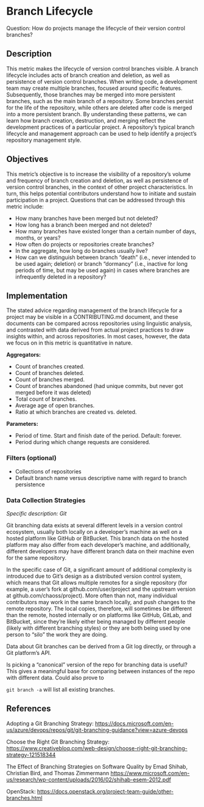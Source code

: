 # Branch Lifecycle

Question: How do projects manage the lifecycle of their version control branches?

## Description
This metric makes the lifecycle of version control branches visible. A branch lifecycle includes acts of branch creation and deletion, as well as persistence of version control branches. When writing code, a development team may create multiple branches, focused around specific features. Subsequently, those branches may be merged into more persistent branches, such as the main branch of a repository. Some branches persist for the life of the repository, while others are deleted after code is merged into a more persistent branch.  By understanding these patterns, we can learn how branch creation, destruction, and merging reflect the development practices of a particular project.  A repository’s typical branch lifecycle and management approach can be used to help identify a project’s repository management style.

## Objectives
This metric’s objective is to increase the visibility of a repository’s volume and frequency of branch creation and deletion, as well as persistence of version control branches, in the context of other project characteristics. In turn, this helps potential contributors understand how to initiate and sustain participation in a project. Questions that can be addressed through this metric include:
- How many branches have been merged but not deleted?
- How long has a branch been merged and not deleted?
- How many branches have existed longer than a certain number of days, months, or years?
- How often do projects or repositories create branches?
- In the aggregate, how long do branches usually live?
- How can we distinguish between branch “death” (i.e., never intended to be used again; deletion) or branch “dormancy” (i.e., inactive for long periods of time, but may be used again) in cases where branches are infrequently deleted in a repository?

## Implementation
The stated advice regarding management of the branch lifecycle  for a project may be visible in a CONTRIBUTING.md document, and these documents can be compared across repositories using linguistic analysis, and contrasted with data derived from actual project practices to draw insights within, and across repositories. In most cases, however, the data we focus on in this metric is quantitative in nature.

**Aggregators:**
- Count of branches created.
- Count of branches deleted.
- Count of branches merged.
- Count of branches abandoned (had unique commits, but never got merged before it was deleted)
- Total count of branches.
- Average age of open branches.
- Ratio at which branches are created vs. deleted.


**Parameters:**
- Period of time. Start and finish date of the period. Default: forever.
- Period during which change requests are considered.


### Filters (optional)
- Collections of repositories
- Default branch name versus descriptive name with regard to branch persistence

### Data Collection Strategies

*Specific description: Git*

Git branching data exists at several different levels in a version control ecosystem, usually both locally on a developer’s machine as well on a hosted platform like GitHub or BitBucket. This branch data on the hosted platform may also differ from each developer’s machine, and additionally, different developers may have different branch data on their machine even for the same repository.

In the specific case of Git, a significant amount of additional complexity is introduced due to Git’s design as a distributed version control system, which means that Git allows multiple remotes for a single repository (for example, a user’s fork at github.com/user/project and the upstream version at github.com/chaoss/project). More often than not, many individual contributors may work in the same branch locally, and push changes to the remote repository. The local copies, therefore, will sometimes be different than the remote, hosted internally or on platforms like GitHub, GitLab, and BitBucket, since they’re likely either being managed by different people (likely with different branching styles) or they are both being used by one person to “silo” the work they are doing.

Data about Git branches can be derived from a Git log directly, or through a Git platform’s API.

Is picking a “canonical” version of the repo for branching data is useful? This gives a meaningful base for comparing between instances of the repo with different data. Could also prove to

`git branch -a` will list all existing branches.


## References
Adopting a Git Branching Strategy: https://docs.microsoft.com/en-us/azure/devops/repos/git/git-branching-guidance?view=azure-devops

Choose the Right Git Branching Strategy: https://www.creativebloq.com/web-design/choose-right-git-branching-strategy-121518344      

The Effect of Branching Strategies on Software Quality  by Emad Shihab, Christian Bird, and Thomas Zimmermann
https://www.microsoft.com/en-us/research/wp-content/uploads/2016/02/shihab-esem-2012.pdf

OpenStack:
https://docs.openstack.org/project-team-guide/other-branches.html
